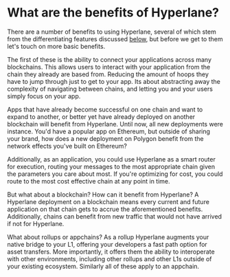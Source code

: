 # What are the benefits of Hyperlane?

There are a number of benefits to using Hyperlane, several of which stem from the differentiating features discussed [below](what-are-the-benefits-of-hyperlane.md#what-sets-it-apart), but before we get to them let's touch on more basic benefits.

The first of these is the ability to connect your applications across many blockchains. This allows users to interact with your application from the chain they already are based from. Reducing the amount of hoops they have to jump through just to get to your app. Its about abstracting away the complexity of navigating between chains, and letting you and your users simply focus on your app.

Apps that have already become successful on one chain and want to expand to another, or better yet have already deployed on another blockchain will benefit from Hyperlane. Until now, all new deployments were instance. You'd have a popular app on Ethereum, but outside of sharing your brand, how does a new deployment on Polygon benefit from the network effects you've built on Ethereum?&#x20;

Additionally, as an application, you could use Hyperlane as a smart router for execution, routing your messages to the most appropriate chain given the parameters you care about most. If you're optimizing for cost, you could route to the most cost effective chain at any point in time.&#x20;

But what about a blockchain? How can it benefit from Hyperlane? A Hyperlane deployment on a blockchain means every current and future application on that chain gets to accrue the aforementioned benefits. Additionally, chains can benefit from new traffic that would not have arrived if not for Hyperlane.&#x20;

What about rollups or appchains? As a rollup Hyperlane augments your native bridge to your L1, offering your developers a fast path option for asset transfers. More importantly, it offers them the ability to interoperate with other environments, including other rollups and other L1s outside of your existing ecosystem. Similarly all of these apply to an appchain.
